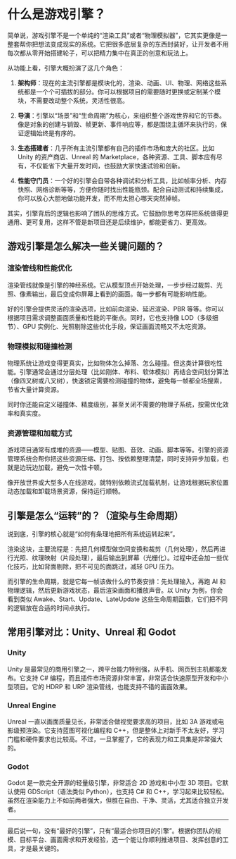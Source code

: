 # 什么是游戏引擎？

简单说，游戏引擎不是一个单纯的“渲染工具”或者“物理模拟器”，它其实更像是一整套帮你把想法变成现实的系统。它把很多底层复杂的东西封装好，让开发者不用每次都从零开始搭建轮子，可以把精力集中在真正的创意和玩法上。

从功能上看，引擎大概扮演了这几个角色：

1. **架构师**：现在的主流引擎都是模块化的，渲染、动画、UI、物理、网络这些系统都是一个个可插拔的部分。你可以根据项目的需要随时更换或定制某个模块，不需要改动整个系统，灵活性很高。

2. **导演**：引擎以“场景”和“生命周期”为核心，来组织整个游戏世界和它的节奏。像是对象的创建与销毁、帧更新、事件响应等，都是围绕主循环来执行的，保证逻辑始终是有序的。

3. **生态搭建者**：几乎所有主流引擎都有自己的插件市场和庞大的社区。比如 Unity 的资产商店、Unreal 的 Marketplace，各种资源、工具、脚本应有尽有，不仅能省下大量开发时间，也鼓励大家快速试验和创新。

4. **性能守门员**：一个好的引擎会自带各种调试和分析工具，比如帧率分析、内存快照、网络诊断等等，方便你随时找出性能瓶颈。配合自动测试和持续集成，你可以放心大胆地做功能开发，而不用太担心哪天突然掉帧。

其实，引擎背后的逻辑也影响了团队的思维方式。它鼓励你思考怎样把系统做得更通用、更可复用，这样不管是新项目还是后续维护，都能更省力、更高效。

## 游戏引擎是怎么解决一些关键问题的？

### 渲染管线和性能优化

渲染管线就像是引擎的神经系统。它从模型顶点开始处理，一步步经过裁剪、光照、像素输出，最后变成你屏幕上看到的画面。每一步都有可能影响性能。

好的引擎会提供灵活的渲染选项，比如前向渲染、延迟渲染、PBR 等等。你可以根据项目需求调整画面质量和性能的平衡点。同时，它也支持像 LOD（多级细节）、GPU 实例化、光照剔除这些优化手段，保证画面流畅又不太吃资源。

### 物理模拟和碰撞检测

物理系统让游戏变得更真实，比如物体怎么掉落、怎么碰撞。但这类计算很吃性能。引擎通常会通过分层处理（比如刚体、布料、软体模拟）再结合空间划分算法（像四叉树或八叉树），快速锁定需要检测碰撞的物体，避免每一帧都全场搜索，节省大量计算资源。

同时你还能自定义碰撞体、精度级别，甚至关闭不需要的物理子系统，按需优化效率和真实度。

### 资源管理和加载方式

游戏项目通常有成堆的资源——模型、贴图、音效、动画、脚本等等。引擎的资源管理系统会帮你把这些资源压缩、打包、按依赖整理清楚，同时支持异步加载，也就是边玩边加载，避免一次性卡顿。

像开放世界或大型多人在线游戏，就特别依赖流式加载机制，让游戏根据玩家位置动态加载和卸载场景资源，保持运行顺畅。

## 引擎是怎么“运转”的？（渲染与生命周期）

说到底，引擎的核心就是“如何有条理地把所有系统运转起来”。

渲染这块，主要流程是：先把几何模型做空间变换和裁剪（几何处理），然后再进行光照、纹理映射（片段处理），最后输出到屏幕（光栅化）。过程中还会加一些优化技巧，比如背面剔除，把不可见的面跳过，减轻 GPU 压力。

而引擎的生命周期，就是它每一帧该做什么的节奏安排：先处理输入，再跑 AI 和物理逻辑，然后更新游戏状态，最后渲染画面和播放声音。以 Unity 为例，你会看到类似 Awake、Start、Update、LateUpdate 这些生命周期函数，它们把不同的逻辑放在合适的时间点执行。

## 常用引擎对比：Unity、Unreal 和 Godot

### Unity

Unity 是最常见的商用引擎之一，跨平台能力特别强，从手机、网页到主机都能发布。它支持 C# 编程，而且插件市场资源非常丰富，非常适合快速原型开发和中小型项目。它的 HDRP 和 URP 渲染管线，也能支持不错的画面效果。

### Unreal Engine

Unreal 一直以画面质量见长，非常适合做视觉要求高的项目，比如 3A 游戏或电影级预渲染。它支持蓝图可视化编程和 C++，但是整体上对新手不太友好，学习门槛和硬件要求也比较高。不过，一旦掌握了，它的表现力和工具集是非常强大的。

### Godot

Godot 是一款完全开源的轻量级引擎，非常适合 2D 游戏和中小型 3D 项目。它默认使用 GDScript（语法类似 Python），也支持 C# 和 C++，学习起来比较轻松。虽然在渲染能力上不如前两者强大，但胜在自由、干净、灵活，尤其适合独立开发者。

---

最后说一句，没有“最好的引擎”，只有“最适合你项目的引擎”。根据你团队的规模、目标平台、画面需求和开发经验，选一个能让你顺利推进项目、发挥创意的工具，才是最关键的。

